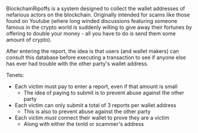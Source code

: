 BlockchainRipoffs is a system designed to collect the wallet addresses of nefarious actors on the blockchain. Originally intended for scams like those found on Youtube (where long winded discussions featuring someone famous in the crypto world is suddenly willing to give away their fortunes by offering to double your money - all you have to do is send them some amount of crypto).

After entering the report, the idea is that users (and wallet makers) can consult this database before executing a transaction to see if anyone else has ever had trouble with the other party's wallet address.

Tenets:

- Each victim must pay to enter a report, even if that amount is small
  - The idea of paying to submit is to prevent abuse against the other party
- Each victim can only submit a total of 3 reports per wallet address
  - This is also to prevent abuse against the other party
- Each victim _must_ connect their wallet to prove they are a victim
  - Along with either the txnId or scammer's address
